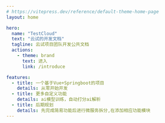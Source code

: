 ```yaml
---
# https://vitepress.dev/reference/default-theme-home-page
layout: home

hero:
  name: "TestCloud"
  text: "云试的开发文档"
  tagline: 云试项目团队开发公共文档
  actions:
    - theme: brand
      text: 进入
      link: /introduce

features:
  - title: 一个基于Vue+Springboot的项目
    details: 从零开始开发
  - title: 更多自定义功能
    details: ai模型训练，自动打分ai解析
  - title: 后期规划
    details: 先完成简易功能后进行微服务拆分,在添加相应功能模块
---
```


